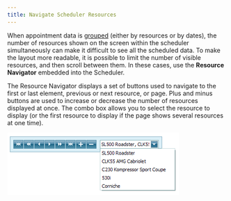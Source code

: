 ```yaml
---
title: Navigate Scheduler Resources
---
```

When appointment data is [grouped](../../../../interface-elements-for-web/articles/scheduler/layout-customization/scheduler-grouping.md) (either by resources or by dates), the number of resources shown on the screen within the scheduler simultaneously can make it difficult to see all the scheduled data. To make the layout more readable, it is possible to limit the number of visible resources, and then scroll between them. In these cases, use the **Resource Navigator** embedded into the Scheduler.

The Resource Navigator displays a set of buttons used to navigate to the first or last element, previous or next resource, or page. Plus and minus buttons are used to increase or decrease the number of resources displayed at once. The combo box allows you to select the resource to display (or the first resource to display if the page shows several resources at one time).

![VisualElements_ResourceNavigator](../../../images/Img6723.png)